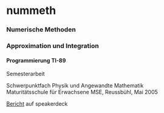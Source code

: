 
# nummeth

### Numerische Methoden<br>
### Approximation und Integration<br>

#### Programmierung TI-89

Semesterarbeit


Schwerpunktfach Physik und Angewandte Mathematik<br>
Maturitätsschule für Erwachsene MSE, Reussbühl, Mai 2005

<a target="_blank" href="https://speakerdeck.com/brugr9/numerische-methoden-approximation-und-integration-bericht">Bericht</a> auf speakerdeck
